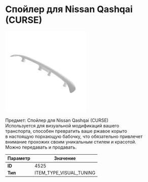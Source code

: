 # Спойлер для Nissan Qashqai (CURSE)

![Item Image](../img/4525.webp?raw=true)

Предмет: Спойлер для Nissan Qashqai (CURSE)<br>Используется для визуальной модификаций вашего<br>транспорта, способен превратить ваше ржавое корыто<br>в настоящую порхающую бабочку, что обязательно привлечет<br>внимание прохожих своим уникальным стилем и красотой.<br>Можно передавать и продавать.


| Параметр | Значение |
|----------|----------|
| **ID** | 4525 |
| **Тип** | ITEM_TYPE_VISUAL_TUNING |

